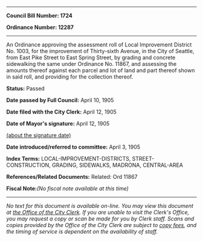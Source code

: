 

********

**Council Bill Number: 1724**
   
**Ordinance Number: 12287**
********

 An Ordinance approving the assessment roll of Local Improvement District No. 1003, for the improvement of Thirty-sixth Avenue, in the City of Seattle, from East Pike Street to East Spring Street, by grading and concrete sidewalking the same under Ordinance No. 11867, and assessing the amounts thereof against each parcel and lot of land and part thereof shown in said roll, and providing for the collection thereof.

**Status:** Passed
   
**Date passed by Full Council:** April 10, 1905
   
**Date filed with the City Clerk:** April 12, 1905
   
**Date of Mayor's signature:** April 12, 1905
   
[(about the signature date)](/~public/approvaldate.htm)
   
   
   
**Date introduced/referred to committee:** April 3, 1905
   
   
**Index Terms:** LOCAL-IMPROVEMENT-DISTRICTS, STREET-CONSTRUCTION, GRADING, SIDEWALKS, MADRONA, CENTRAL-AREA

**References/Related Documents:** Related: Ord 11867

**Fiscal Note:**_(No fiscal note available at this time)_
********

_No text for this document is available on-line. You may view this document at [the Office of the City Clerk](http://www.seattle.gov/leg/clerk/contactUs.htm). If you are unable to visit the Clerk's Office, you may request a copy or scan be made for you by Clerk staff. Scans and copies provided by the Office of the City Clerk are subject to [copy fees](http://clerk.seattle.gov/~public/clerkfees.htm), and the timing of service is dependent on the availability of staff._

